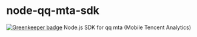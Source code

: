 # node-qq-mta-sdk

[![Greenkeeper badge](https://badges.greenkeeper.io/yourtion/node-qq-mta-sdk.svg)](https://greenkeeper.io/)
Node.js SDK for qq mta (Mobile Tencent Analytics)
